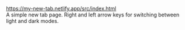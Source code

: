 https://my-new-tab.netlify.app/src/index.html <br>
A simple new tab page.
Right and left arrow keys for switching between light and dark modes.